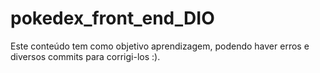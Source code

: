 # pokedex_front_end_DIO
Este conteúdo tem como objetivo aprendizagem, podendo haver erros e diversos commits para corrigi-los :).
